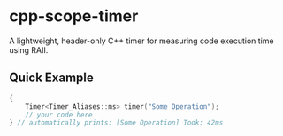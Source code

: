 # cpp-scope-timer
A lightweight, header-only C++ timer for measuring code execution time using RAII. 
## Quick Example
```cpp
{
    Timer<Timer_Aliases::ms> timer("Some Operation");
    // your code here
} // automatically prints: [Some Operation] Took: 42ms
```
